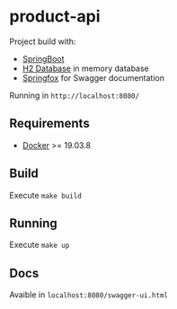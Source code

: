 # product-api

Project build with:

- [SpringBoot](https://spring.io/projects/spring-boot)
- [H2 Database](https://www.h2database.com/html/main.html) in memory database
- [Springfox](https://springfox.github.io/springfox/) for Swagger documentation

Running in `http://localhost:8080/`

## Requirements

- [Docker](https://docs.docker.com/engine/install/ubuntu/) >= 19.03.8

## Build

Execute `make build`

## Running

Execute `make up`

## Docs

Avaible in `localhost:8080/swagger-ui.html`

